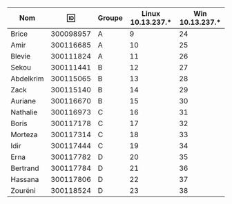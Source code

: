 

|Nom|:id:|Groupe|Linux 10.13.237.*|Win 10.13.237.*|
|-----|--|------|-----------------|---------------|
|Brice|300098957|A|9|24|
|Amir|300116685|A|10|25|
|Blevie|300111824|A|11|26|
|Sekou|300111441|B|12|27|
|Abdelkrim|300115065|B|13|28|
|Zack|300115140|B|14|29|
|Auriane|300116670|B|15|30|
|Nathalie|300116973|C|16|31|
|Boris|300117178|C|17|32|
|Morteza|300117314|C|18|33|
|Idir|300117444|C|19|34|
|Erna|300117782|D|20|35|
|Bertrand|300117784|D|21|36|
|Hassana|300117806|D|22|37|
|Zouréni|300118524|D|23|38|
